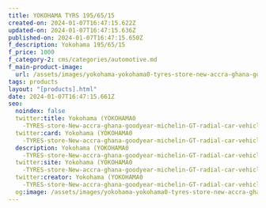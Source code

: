 ```yaml
---
title: YOKOHAMA TYRS 195/65/15
created-on: 2024-01-07T16:47:15.622Z
updated-on: 2024-01-07T16:47:15.636Z
published-on: 2024-01-07T16:47:15.650Z
f_description: Yokohama 195/65/15
f_price: 1000
f_category-2: cms/categories/automotive.md
f_main-product-image:
  url: /assets/images/yokohama-yokohama0-tyres-store-new-accra-ghana-goodyear-michilin-gt-radial.jpg
tags: products
layout: "[products].html"
date: 2024-01-07T16:47:15.661Z
seo:
  noindex: false
  twitter:title: Yokohama (YOKOHAMA0
    -TYRES-store-New-accra-ghana-goodyear-michelin-GT-radial-car-vehicle-allighnment-repair.
  twitter:card: Yokohama (YOKOHAMA0
    -TYRES-store-New-accra-ghana-goodyear-michelin-GT-radial-car-vehicle-allighnment-repair.
  description: Yokohama (YOKOHAMA0
    -TYRES-store-New-accra-ghana-goodyear-michelin-GT-radial-car-vehicle-allighnment-repair.
  twitter:site: Yokohama (YOKOHAMA0
    -TYRES-store-New-accra-ghana-goodyear-michelin-GT-radial-car-vehicle-allighnment-repair.
  twitter:creator: Yokohama (YOKOHAMA0
    -TYRES-store-New-accra-ghana-goodyear-michelin-GT-radial-car-vehicle-allighnment-repair.
  og:image: /assets/images/yokohama-yokohama0-tyres-store-new-accra-ghana-goodyear-michilin-gt-radial.jpg
---
```

